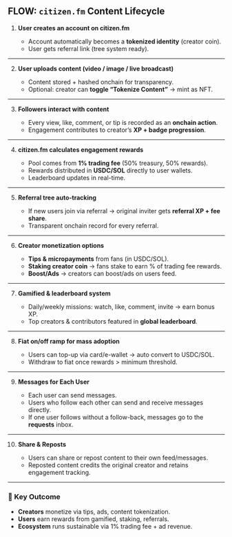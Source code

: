## FLOW: `citizen.fm` Content Lifecycle

1. **User creates an account on citizen.fm**

   * Account automatically becomes a **tokenized identity** (creator coin).
   * User gets referral link (tree system ready).

---

2. **User uploads content (video / image / live broadcast)**

   * Content stored + hashed onchain for transparency.
   * Optional: creator can **toggle “Tokenize Content”** → mint as NFT.

---

3. **Followers interact with content**

   * Every view, like, comment, or tip is recorded as an **onchain action**.
   * Engagement contributes to creator’s **XP + badge progression**.

---

4. **citizen.fm calculates engagement rewards**

   * Pool comes from **1% trading fee** (50% treasury, 50% rewards).
   * Rewards distributed in **USDC/SOL** directly to user wallets.
   * Leaderboard updates in real-time.

---

5. **Referral tree auto-tracking**

   * If new users join via referral → original inviter gets **referral XP + fee share**.
   * Transparent onchain record for every referral.

---

6. **Creator monetization options**

   * **Tips & micropayments** from fans (in USDC/SOL).
   * **Staking creator coin** → fans stake to earn % of trading fee rewards.
   * **Boost/Ads** → creators can boost/ads on users feed.

---

7. **Gamified & leaderboard system**

   * Daily/weekly missions: watch, like, comment, invite → earn bonus XP.
   * Top creators & contributors featured in **global leaderboard**.

---

8. **Fiat on/off ramp for mass adoption**

   * Users can top-up via card/e-wallet → auto convert to USDC/SOL.
   * Withdraw to fiat once rewards > minimum threshold.

---

9. **Messages for Each User**

   * Each user can send messages.
   * Users who follow each other can send and receive messages directly.
   * If one user follows without a follow-back, messages go to the **requests** inbox.

---

10. **Share & Reposts**

    * Users can share or repost content to their own feed/messages.
    * Reposted content credits the original creator and retains engagement tracking.

---

### 🎯 Key Outcome

* **Creators** monetize via tips, ads, content tokenization.
* **Users** earn rewards from gamified, staking, referrals.
* **Ecosystem** runs sustainable via 1% trading fee + ad revenue.
